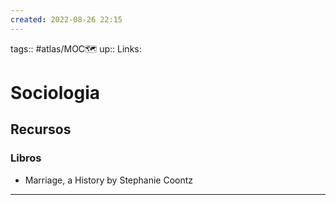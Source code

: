```yaml
---
created: 2022-08-26 22:15
---
```

tags:: #atlas/MOC🗺 
up::
Links: 
# Sociologia
## Recursos
### Libros
- Marriage, a History by Stephanie Coontz
___
